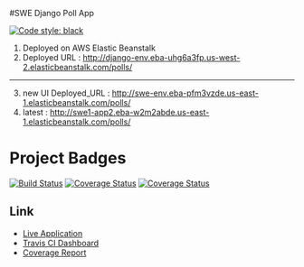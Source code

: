 #SWE Django Poll App

[![Code style: black](https://img.shields.io/badge/code%20style-black-000000.svg)](https://github.com/psf/black)

1. Deployed on AWS Elastic Beanstalk
2. Deployed URL : http://django-env.eba-uhg6a3fp.us-west-2.elasticbeanstalk.com/polls/
- - - - - 
3. new UI Deployed_URL : http://swe-env.eba-pfm3vzde.us-east-1.elasticbeanstalk.com/polls/
4. latest : http://swe1-app2.eba-w2m2abde.us-east-1.elasticbeanstalk.com/polls/

# Project Badges

[![Build Status](https://app.travis-ci.com/NeelGaji/swe1-app.svg?branch=main)](https://app.travis-ci.com/NeelGaji/swe1-app)
[![Coverage Status](https://coveralls.io/repos/github/NeelGaji/swe1-app/badge.svg?branch=main)](https://coveralls.io/github/NeelGaji/swe1-app?branch=main)
[![Coverage Status](https://img.shields.io/coveralls/github/NeelGaji/swe1-app/main)](https://coveralls.io/github/NeelGaji/swe1-app)

## Link
- [Live Application](http://swe1-app2.eba-w2m2abde.us-east-1.elasticbeanstalk.com/polls/)
- [Travis CI Dashboard](https://app.travis-ci.com/github/NeelGaji/swe1-app/builds/276653554?serverType=git)
- [Coverage Report](https://coveralls.io/github/NeelGaji/swe1-app)


